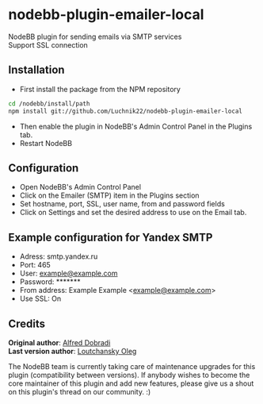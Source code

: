 nodebb-plugin-emailer-local
===========================

NodeBB plugin for sending emails via SMTP services<br>
Support SSL connection

Installation
---

* First install the package from the NPM repository

``` bash
cd /nodebb/install/path
npm install git://github.com/Luchnik22/nodebb-plugin-emailer-local
```

* Then enable the plugin in NodeBB's Admin Control Panel in the Plugins tab.
* Restart NodeBB

Configuration
---

* Open NodeBB's Admin Control Panel
* Click on the Emailer (SMTP) item in the Plugins section
* Set hostname, port, SSL, user name, from and password fields
* Click on Settings and set the desired address to use on the Email tab.

Example configuration for Yandex SMTP
---
* Adress: smtp.yandex.ru
* Port: 465
* User: example@example.com
* Password: *******
* From address: Example Example \<example@example.com\>
* Use SSL: On

Credits
---

**Original author**: [Alfred Dobradi](https://github.com/AlfredDobradi)<br>
**Last version author**: [Loutchansky Oleg](https://github.com/Luchnik22/)

The NodeBB team is currently taking care of maintenance upgrades for this plugin (compatibility between versions). If anybody wishes to become the core maintainer of this plugin and add new features, please give us a shout on this plugin's thread on our community. :)
